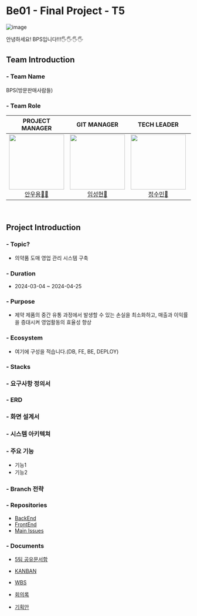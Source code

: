 # Be01 - Final Project - T5
![image](https://github.com/Team5-be01-Final-Project/.github/assets/148880521/5e2966a7-0760-4604-a4e4-31b0ee1d7637)

안녕하세요! BPS입니다!!!🖐️🖐️🖐️🖐️
## Team Introduction

### - Team Name
 BPS(방문판매사람들) 

### - Team Role


<div align="center">

|**PROJECT MANAGER** | **GIT MANAGER** | **TECH LEADER** | **AGILE COACH** |
| :------: |  :------: | :------: | :------: |
[<img src="https://avatars.githubusercontent.com/u/62015109?v=4" height=150 width=150> <br/> 안우용🧛‍♂️](https://github.com/INAUGURATE-Ryong)| [<img src="https://avatars.githubusercontent.com/u/149128094?v=4" height=150 width=150> <br/> 임성현🐹](https://github.com/dhkdtld37) | [<img src="https://avatars.githubusercontent.com/u/150888333?v=4" height=150 width=150> <br/> 정수민🐰](https://github.com/jsmin6330) | [<img src="https://avatars.githubusercontent.com/u/148880521?v=4" height=150 width=150> <br/> 박민성👻](https://github.com/parc02) 

</div>

<br>

## Project Introduction

### - Topic?
- 의약품 도매 영업 관리 시스템 구축

### - Duration
- 2024-03-04 ~ 2024-04-25
### - Purpose
- 제약 제품의 중간 유통 과정에서 발생할 수 있는 손실을 최소화하고, 매출과 
   이익률을 증대시켜 영업활동의 효율성 향상

### - Ecosystem
- 여기에 구성을 적습니다.(DB, FE, BE, DEPLOY)
### - Stacks

### - 요구사항 정의서

### - ERD

### - 화면 설계서

### - 시스템 아키텍쳐

### - 주요 기능
- 기능1
- 기능2

### 

### - Branch 전략
### - Repositories
- [BackEnd](https://github.com/Team5-be01-Final-Project/Backend)
- [FrontEnd](https://github.com/Team5-be01-Final-Project/Frontend2)
- [Main Issues](https://github.com/Team5-be01-Final-Project/.github/issues)

### - Documents
- [5팀 공유문서함](https://drive.google.com/drive/u/0/folders/1fuUfSboLm9YcFC8DAtG9McZ_AvR78DKZ)

- [KANBAN](https://github.com/orgs/Team5-be01-Final-Project/projects/1)

- [WBS](https://docs.google.com/spreadsheets/d/12YSTL03Vkp5sJB98k0OAiqpQV4MevNZT/edit#gid=305925292)

- [회의록](https://drive.google.com/drive/folders/1YHgWk-RPJCpE0LFaWgjVYvfAAKFwEZ4T)

- [기획안](https://docs.google.com/document/d/14ydCPkxF4Ui37WrlQTBx6Izzfz7MLiTvDKk_WpHeFEc/edit)
